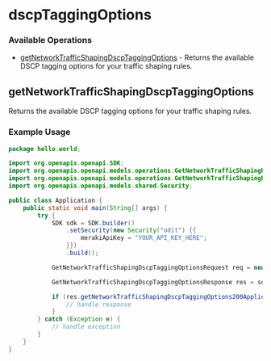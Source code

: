 # dscpTaggingOptions

### Available Operations

* [getNetworkTrafficShapingDscpTaggingOptions](#getnetworktrafficshapingdscptaggingoptions) - Returns the available DSCP tagging options for your traffic shaping rules.

## getNetworkTrafficShapingDscpTaggingOptions

Returns the available DSCP tagging options for your traffic shaping rules.

### Example Usage

```java
package hello.world;

import org.openapis.openapi.SDK;
import org.openapis.openapi.models.operations.GetNetworkTrafficShapingDscpTaggingOptionsRequest;
import org.openapis.openapi.models.operations.GetNetworkTrafficShapingDscpTaggingOptionsResponse;
import org.openapis.openapi.models.shared.Security;

public class Application {
    public static void main(String[] args) {
        try {
            SDK sdk = SDK.builder()
                .setSecurity(new Security("odit") {{
                    merakiApiKey = "YOUR_API_KEY_HERE";
                }})
                .build();

            GetNetworkTrafficShapingDscpTaggingOptionsRequest req = new GetNetworkTrafficShapingDscpTaggingOptionsRequest("fuga");            

            GetNetworkTrafficShapingDscpTaggingOptionsResponse res = sdk.dscpTaggingOptions.getNetworkTrafficShapingDscpTaggingOptions(req);

            if (res.getNetworkTrafficShapingDscpTaggingOptions200ApplicationJSONObjects != null) {
                // handle response
            }
        } catch (Exception e) {
            // handle exception
        }
    }
}
```
